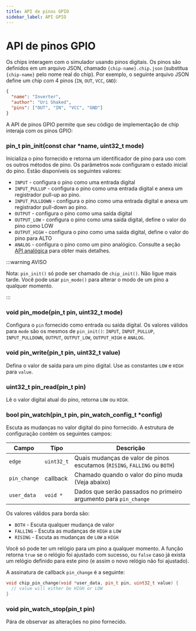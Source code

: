 ```yaml
---
title: API de pinos GPIO
sidebar_label: API GPIO
---
```


# API de pinos GPIO

Os chips interagem com o simulador usando pinos digitais. Os pinos são definidos em um arquivo JSON, chamado `{chip-name}.chip.json` (substitua `{chip-name}` pelo nome real do chip). Por exemplo, o seguinte arquivo JSON define um chip com 4 pinos (`IN`, `OUT`, `VCC`, `GND`):

```json
{
  "name": "Inverter",
  "author": "Uri Shaked",
  "pins": ["OUT", "IN", "VCC", "GND"]
}
```

A API de pinos GPIO permite que seu código de implementação de chip interaja com os pinos GPIO:

### pin_t pin_init(const char \*name, uint32_t mode)

Inicializa o pino fornecido e retorna um identificador de pino para uso com os outros métodos de pino. Os parâmetros `mode` configuram o estado inicial do pino. Estão disponíveis os seguintes valores:

- `INPUT` - configura o pino como uma entrada digital
- `INPUT_PULLUP` - configura o pino como uma entrada digital e anexa um registrador pull-up ao pino.
- `INPUT_PULLDOWN` - configura o pino como uma entrada digital e anexa um registrador pull-down ao pino.
- `OUTPUT` - configura o pino como uma saída digital
- `OUTPUT_LOW` - configura o pino como uma saída digital, define o valor do pino como LOW
- `OUTPUT_HIGH` - configura o pino como uma saída digital, define o valor do pino para ALTO
- `ANALOG` - configura o pino como um pino analógico. Consulte a seção [API analógica](analog) para obter mais detalhes.

:::warning AVISO

Nota: `pin_init()` só pode ser chamado de `chip_init()`. Não ligue mais tarde. Você pode usar `pin_mode()` para alterar o modo de um pino a qualquer momento.

:::

### void pin_mode(pin_t pin, uint32_t mode)

Configura o `pin` fornecido como entrada ou saída digital. Os valores válidos para `mode` são os mesmos de `pin_init()`: `INPUT`, `INPUT_PULLUP`, `INPUT_PULLDOWN`, `OUTPUT`, `OUTPUT_LOW`, `OUTPUT_HIGH` e `ANALOG`.

### void pin_write(pin_t pin, uint32_t value)

Defina o valor de saída para um pino digital. Use as constantes `LOW` e `HIGH` para `value`.

### uint32_t pin_read(pin_t pin)

Lê o valor digital atual do pino, retorna `LOW` ou `HIGH`.

### bool pin_watch(pin_t pin, pin_watch_config_t \*config)

Escuta as mudanças no valor digital do pino fornecido. A estrutura de configuração contém os seguintes campos:

| Campo        | Tipo       | Descrição                                                                  |
| ------------ | ---------- | -------------------------------------------------------------------------- |
| `edge`       | `uint32_t` | Quais mudanças de valor de pinos escutamos (`RISING`, `FALLING` ou `BOTH`) |
| `pin_change` | callback   | Chamado quando o valor do pino muda (Veja abaixo)                          |
| `user_data`  | `void *`   | Dados que serão passados no primeiro argumento para `pin_change`           |

Os valores válidos para borda são:

- `BOTH` - Escuta qualquer mudança de valor
- `FALLING` - Escuta as mudanças de `HIGH` a `LOW`
- `RISING` - Escuta as mudanças de `LOW` a `HIGH`

Você só pode ter um relógio para um pino a qualquer momento. A função retorna `true` se o relógio foi ajustado com sucesso, ou `false` caso já exista um relógio definido para este pino (e assim o novo relógio não foi ajustado).

A assinatura de callback `pin_change` é a seguinte:

```cpp
void chip_pin_change(void *user_data, pin_t pin, uint32_t value) {
  // value will either be HIGH or LOW
}
```

### void pin_watch_stop(pin_t pin)

Pára de observar as alterações no pino fornecido.
